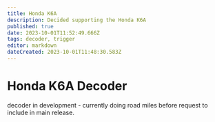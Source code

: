```yaml
---
title: Honda K6A
description: Decided supporting the Honda K6A
published: true
date: 2023-10-01T11:52:49.666Z
tags: decoder, trigger
editor: markdown
dateCreated: 2023-10-01T11:48:30.583Z
---
```


# Honda K6A Decoder
decoder in development - currently doing road miles before request to include in main release.